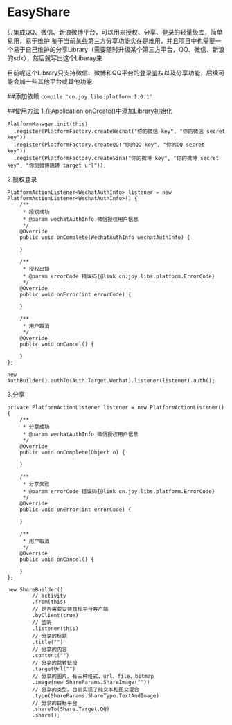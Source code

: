# EasyShare
只集成QQ、微信、新浪微博平台，可以用来授权、分享、登录的轻量级库，简单易用，易于维护
鉴于当前某些第三方分享功能实在是难用，并且项目中也需要一个易于自己维护的分享Library（需要随时升级某个第三方平台，QQ、微信、新浪的sdk），然后就写出这个Libaray来

目前呢这个Library只支持微信、微博和QQ平台的登录鉴权以及分享功能，后续可能会加一些其他平台或其他功能.

##添加依赖
`compile 'cn.joy.libs:platform:1.0.1'`

##使用方法
1.在Application onCreate()中添加Library初始化

    PlatformManager.init(this)
 	  .register(PlatformFactory.createWechat("你的微信 key", "你的微信 secret key"))
 	  .register(PlatformFactory.createQQ("你的QQ key", "你的QQ secret key"))
 	  .register(PlatformFactory.createSina("你的微博 key", "你的微博 secret key", "你的微博跳转 target url"));

2.授权登录

    PlatformActionListener<WechatAuthInfo> listener = new PlatformActionListener<WechatAuthInfo>() {
        /**
         * 授权成功
         * @param wechatAuthInfo 微信授权用户信息
         */
        @Override
        public void onComplete(WechatAuthInfo wechatAuthInfo) {
    
        }
    
        /**
         * 授权出错
         * @param errorCode 错误码{@link cn.joy.libs.platform.ErrorCode}
         */
        @Override
        public void onError(int errorCode) {
    
        }
    
        /**
         * 用户取消
         */
        @Override
        public void onCancel() {
    
        }
    };
		
    new AuthBuilder().authTo(Auth.Target.Wechat).listener(listener).auth();

3.分享

    private PlatformActionListener listener = new PlatformActionListener() {
	    /**
    	 * 分享成功
    	 * @param wechatAuthInfo 微信授权用户信息
    	 */
		@Override
		public void onComplete(Object o) {
	
		}

        /**
    	 * 分享失败
    	 * @param errorCode 错误码{@link cn.joy.libs.platform.ErrorCode}
    	 */
		@Override
		public void onError(int errorCode) {
			
		}
		
		/**
		 * 用户取消
		 */
		@Override
		public void onCancel() {
			
		}
	};
	
    new ShareBuilder()
            // activity
            .from(this)
            // 是否需要安装目标平台客户端
            .byClient(true)
            // 监听
            .listener(this)
            // 分享的标题
            .title("")
            // 分享的内容
            .content("")
            // 分享的跳转链接
            .targetUrl("")
            // 分享的图片。有三种格式，url、file、bitmap
            .image(new ShareParams.ShareImage(""))
            // 分享的类型。目前实现了纯文本和图文混合
            .type(ShareParams.ShareType.TextAndImage)
            // 分享的目标平台
            .shareTo(Share.Target.QQ)
            .share();